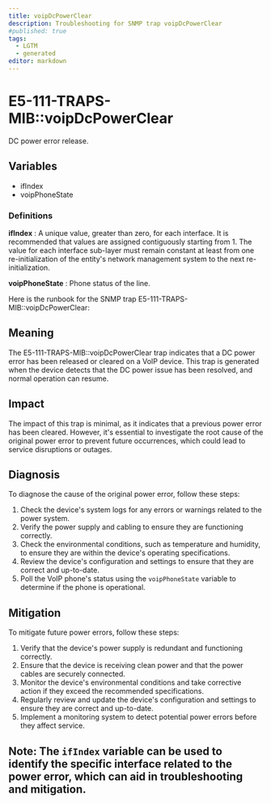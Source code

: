 ```yaml
---
title: voipDcPowerClear
description: Troubleshooting for SNMP trap voipDcPowerClear
#published: true
tags:
  - LGTM
  - generated
editor: markdown
---
```


# E5-111-TRAPS-MIB::voipDcPowerClear 

DC power error release. 


## Variables


  - ifIndex
  - voipPhoneState 

### Definitions 


**ifIndex** 
: A unique value, greater than zero, for each interface.  It
is recommended that values are assigned contiguously
starting from 1.  The value for each interface sub-layer
must remain constant at least from one re-initialization of
the entity's network management system to the next re-
initialization. 

**voipPhoneState** 
: Phone status of the line. 


Here is the runbook for the SNMP trap E5-111-TRAPS-MIB::voipDcPowerClear:

## Meaning

The E5-111-TRAPS-MIB::voipDcPowerClear trap indicates that a DC power error has been released or cleared on a VoIP device. This trap is generated when the device detects that the DC power issue has been resolved, and normal operation can resume.

## Impact

The impact of this trap is minimal, as it indicates that a previous power error has been cleared. However, it's essential to investigate the root cause of the original power error to prevent future occurrences, which could lead to service disruptions or outages.

## Diagnosis

To diagnose the cause of the original power error, follow these steps:

1. Check the device's system logs for any errors or warnings related to the power system.
2. Verify the power supply and cabling to ensure they are functioning correctly.
3. Check the environmental conditions, such as temperature and humidity, to ensure they are within the device's operating specifications.
4. Review the device's configuration and settings to ensure that they are correct and up-to-date.
5. Poll the VoIP phone's status using the `voipPhoneState` variable to determine if the phone is operational.

## Mitigation

To mitigate future power errors, follow these steps:

1. Verify that the device's power supply is redundant and functioning correctly.
2. Ensure that the device is receiving clean power and that the power cables are securely connected.
3. Monitor the device's environmental conditions and take corrective action if they exceed the recommended specifications.
4. Regularly review and update the device's configuration and settings to ensure they are correct and up-to-date.
5. Implement a monitoring system to detect potential power errors before they affect service.

Note: The `ifIndex` variable can be used to identify the specific interface related to the power error, which can aid in troubleshooting and mitigation.
---




